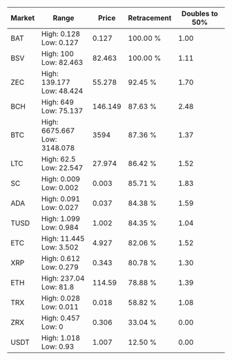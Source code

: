 | Market | Range | Price| Retracement | Doubles to 50% |
| --- | --- | --- | --- | --- |
| BAT | High: 0.128<br />Low: 0.127 | 0.127 | 100.00 % | 1.00 |
| BSV | High: 100<br />Low: 82.463 | 82.463 | 100.00 % | 1.11 |
| ZEC | High: 139.177<br />Low: 48.424 | 55.278 | 92.45 % | 1.70 |
| BCH | High: 649<br />Low: 75.137 | 146.149 | 87.63 % | 2.48 |
| BTC | High: 6675.667<br />Low: 3148.078 | 3594 | 87.36 % | 1.37 |
| LTC | High: 62.5<br />Low: 22.547 | 27.974 | 86.42 % | 1.52 |
| SC | High: 0.009<br />Low: 0.002 | 0.003 | 85.71 % | 1.83 |
| ADA | High: 0.091<br />Low: 0.027 | 0.037 | 84.38 % | 1.59 |
| TUSD | High: 1.099<br />Low: 0.984 | 1.002 | 84.35 % | 1.04 |
| ETC | High: 11.445<br />Low: 3.502 | 4.927 | 82.06 % | 1.52 |
| XRP | High: 0.612<br />Low: 0.279 | 0.343 | 80.78 % | 1.30 |
| ETH | High: 237.04<br />Low: 81.8 | 114.59 | 78.88 % | 1.39 |
| TRX | High: 0.028<br />Low: 0.011 | 0.018 | 58.82 % | 1.08 |
| ZRX | High: 0.457<br />Low: 0 | 0.306 | 33.04 % | 0.00 |
| USDT | High: 1.018<br />Low: 0.93 | 1.007 | 12.50 % | 0.00 |
